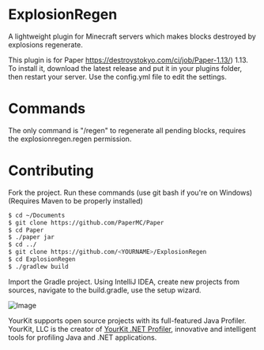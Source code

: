 # ExplosionRegen
A lightweight plugin for Minecraft servers which makes blocks destroyed by explosions regenerate.

This plugin is for Paper https://destroystokyo.com/ci/job/Paper-1.13/) 1.13.
To install it, download the latest release and put it in your plugins folder, then restart your server.
Use the config.yml file to edit the settings.

# Commands
The only command is "/regen" to regenerate all pending blocks, requires the explosionregen.regen permission.

# Contributing
Fork the project.
Run these commands (use git bash if you're on Windows) (Requires Maven to be properly installed)
```Bash
$ cd ~/Documents
$ git clone https://github.com/PaperMC/Paper
$ cd Paper
$ ./paper jar
$ cd ../
$ git clone https://github.com/<YOURNAME>/ExplosionRegen
$ cd ExplosionRegen
$ ./gradlew build
```
Import the Gradle project. Using IntelliJ IDEA, create new projects from sources, navigate to the build.gradle, use the setup wizard.

![Image](https://www.yourkit.com/images/yklogo.png)

YourKit supports open source projects with its full-featured Java Profiler.
YourKit, LLC is the creator of [YourKit .NET Profiler](https://www.yourkit.com/java/profiler/),
innovative and intelligent tools for profiling Java and .NET applications.
